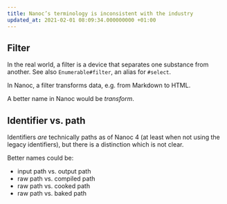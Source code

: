 ```yaml
---
title: Nanoc’s terminology is inconsistent with the industry
updated_at: 2021-02-01 08:09:34.000000000 +01:00
---
```



## Filter
In the real world, a filter is a device that separates one substance from another. See also `Enumerable#filter`, an alias for `#select`.

In Nanoc, a filter transforms data, e.g. from Markdown to HTML.

A better name in Nanoc would be *transform*.

## Identifier vs. path
Identifiers *are* technically paths as of Nanoc 4 (at least when not using the legacy identifiers), but there is a distinction which is not clear.

Better names could be:

- input path vs. output path
- raw path vs. compiled path
- raw path vs. cooked path
- raw path vs. baked path